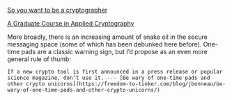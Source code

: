 [So you want to be a cryptographer](http://www.windowsecurity.com/uplarticle/4/cryptwant.txt)

[A Graduate Course in Applied Cryptography](https://crypto.stanford.edu/~dabo/cryptobook/)

More broadly, there is an increasing amount of snake oil in the secure messaging space (some of which has been debunked here before). One-time pads are a classic warning sign, but I’d propose as an even more general rule of thumb:



    If a new crypto tool is first announced in a press release or popular science magazine, don’t use it. --- [Be wary of one-time pads and other crypto unicorns](https://freedom-to-tinker.com/blog/jbonneau/be-wary-of-one-time-pads-and-other-crypto-unicorns/)

